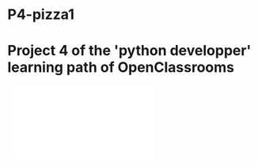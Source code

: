 # P4-pizza1
# Project 4 of the 'python developper' learning path of OpenClassrooms

![](OC+Pizza+-+description+de+notre+besoin.pdf?raw=true)
